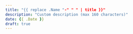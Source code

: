 ```yaml
---
title: "{{ replace .Name "-" " " | title }}"
description: "Custom description (max 160 characters)"
date: {{ .Date }}
draft: true
---
```

